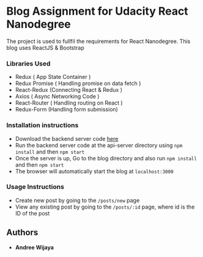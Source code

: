 # Blog Assignment for Udacity React Nanodegree
The project is used to fullfil the requirements for React Nanodegree. This blog uses ReactJS & Bootstrap

### Libraries Used
- Redux ( App State Container )
- Redux Promise ( Handling promise on data fetch )
- React-Redux (Connecting React & Redux )
- Axios ( Async Networking Code )
- React-Router ( Handling routing on React )
- Redux-Form (Handling form submission)

### Installation instructions
- Download the backend server code [here](https://github.com/udacity/reactnd-project-readable-starter)
- Run the backend server code at the api-server directory using `npm install` and then `npm start`
- Once the server is up, Go to the blog directory and also run `npm install` and then `npm start`
- The browser will automatically start the blog at `localhost:3000`

### Usage Instructions
- Create new post by going to the `/posts/new` page
- View any existing post by going to the `/posts/:id` page, where id is the ID of the post

## Authors
* **Andree Wijaya**